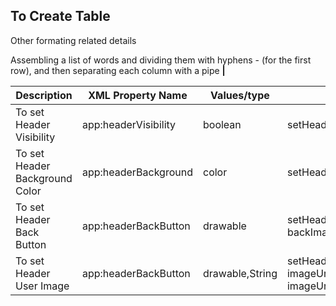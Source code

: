 ## To Create Table 

Other formating related details

Assembling a list of words and dividing them with hyphens - (for the first row), and then separating each column with a pipe **|**

Description | XML Property Name | Values/type |  Java method
------------ | ------------- | ------------- | -------------
To set Header Visibility | app:headerVisibility | boolean | setHeaderVisibility(boolean visibility)
To set Header Background Color | app:headerBackground| color | setHeaderBackgroundColor(int color)
To set Header Back Button | app:headerBackButton| drawable | setHeaderBackButton(Drawable backImage)
To set Header User Image | app:headerBackButton| drawable,String | setHeaderUserImage(int imageUrl),setHeaderUserImage(String imageUrl)
